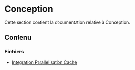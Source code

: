 # Conception

Cette section contient la documentation relative à Conception.

## Contenu


### Fichiers

- [Integration Parallelisation Cache](./integration-parallelisation-cache.doctree)
